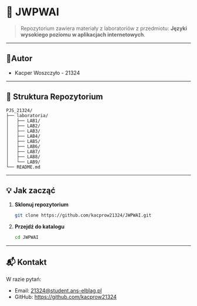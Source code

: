 # 📖 JWPWAI
> Repozytorium zawiera materiały z laboratoriów z przedmiotu: **Języki wysokiego poziomu w aplikacjach internetowych**.

---

## 👤Autor
- Kacper Woszczyło - 21324

---

## 📁 Struktura Repozytorium

```text
PJS_21324/
├── laboratoria/        
│   ├── LAB1/                   
│   ├── LAB2/                   
│   ├── LAB3/                   
│   ├── LAB4/                   
│   ├── LAB5/                   
│   ├── LAB6/                   
│   ├── LAB7/                   
│   ├── LAB8/                   
│   └── LAB9/                                   
└── README.md                   

```
---

## 💡 Jak zacząć

1. **Sklonuj repozytorium**  
   ```bash
   git clone https://github.com/kacprow21324/JWPWAI.git
   ```
2. **Przejdź do katalogu**  
   ```bash
   cd JWPWAI
   ```
---

## 📬 Kontakt

W razie pytań:
- Email:   21324@student.ans-elblag.pl
- GitHub:  https://github.com/kacprow21324
